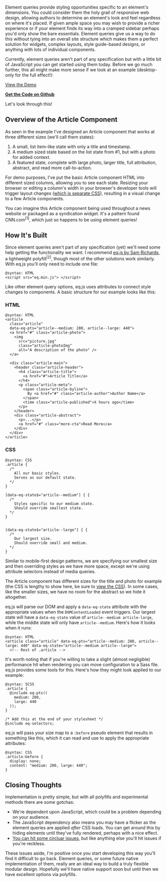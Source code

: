 
Element queries provide styling opportunities specific to an element's dimensions. You could consider them the holy grail of responsive web design, allowing authors to determine an element's look and feel regardless on where it's placed. If given ample space you may wish to provide a richer experience or if your element finds its way into a cramped sidebar perhaps you'd only show the bare essentials. Element queries give us a way to do this without tying into an overall site structure which makes them a perfect solution for widgets, complex layouts, style guide-based designs, or anything with lots of individual components.

Currently, element queries aren't part of any specification but with a little bit of JavaScript you can get started using them today. Before we go much further, this all might make more sense if we look at an example (desktop-only for the full effect!):

<div class="demo-cta-box">
  <a href="http://lincolnloop.github.io/element-queries-example/" class="btn btn-demo">View the Demo</a>

  <p><a href="https://github.com/lincolnloop/element-queries-example"><strong>Get the Code on Github</strong></a></p>
</div>

Let's look through this!

## Overview of the Article Component

As seen in the example I've designed an Article component that works at three different sizes (we'll call them states):

1. A small, list item-like state with only a title and timestamp.
2. A medium sized state based on the list state from #1, but with a photo for added context.
3. A featured state, complete with large photo, larger title, full attribution, abstract, and read more call-to-action.

For demo purposes, I've put the basic Article component HTML into different sized columns, allowing you to see each state. Resizing your browser or editing a column's width in your browser's developer tools will trigger layout changes ([which is separate CSS](https://github.com/lincolnloop/element-queries-example/blob/gh-pages/page.css)), resulting in a visual change to a few Article components.

You can imagine this Article component being used throughout a news website or packaged as a syndication widget. It's a pattern found CNN.com<sup>[1]</sup>, which just so happens to be using element queries!

## How It's Built

Since element queries aren't part of any specification (yet) we'll need some help getting the functionality we want. I recommend [eq.js by Sam Richards](https://github.com/Snugug/eq.js), a lightweight polyfill<sup>[2]</sup>, though most of the other solutions work similarly. With eq.js you'll only need to include one file:

```
@syntax: HTML
<script src="eq.min.js"> </script>
```

Like other element query options, eq.js uses attributes to connect style changes to components. A basic structure for our example looks like this:

### HTML

```
@syntax: HTML
<article
  class="article"
  data-eq-pts="article--medium: 280, article--large: 440">
  <a href="#" class="article-photo">
    <img
      src="picture.jpg"
      class="article-photoImg"
      alt="A description of the photo" />
  </a>

  <div class="article-main">
    <header class="article-header">
      <h4 class="article-title">
        <a href="#">Article Title</a>
      </h4>
      <p class="article-meta">
        <span class="article-byline">
          By <a href="#" class="article-author">Author Name</a>
        </span>
        <time class="article-published">X hours ago</time>
      </p>
    </header>
    <div class="article-abstract">
      <p>...</p>
      <a href="#" class="more-cta">Read More</a>
    </div>
  </div>
</article>
```

### CSS

```
@syntax: CSS
.article {
  /*
    All our basic styles.
    Serves as our default state.
  */
}

[data-eq-state$="article--medium"] { {
  /*
    Styles specific to our medium state.
    Should override smallest state.
  */
}


[data-eq-state$="article--large"] { {
  /*
    Our largest size.
    Should override small and medium.
  */
}
```

Similar to mobile-first design patterns, we are specifying our smallest size and then overriding styles as we have more space, except we're using attribute selectors instead of media queries.

The Article component has different sizes for the title and photo for example (the CSS is lengthy to show here, be sure to  [view the CSS](https://github.com/lincolnloop/element-queries-example/blob/gh-pages/component-article.css)). In some cases, like the smaller sizes, we have no room for the abstract so we hide it altogether.

eq.js will parse our DOM and apply a `data-eq-state` attribute with the appropriate values when the `DOMContentLoaded` event triggers. Our largest state will have a `data-eq-state` value of `article--medium article-large`, while the middle state will only have `article--medium`. Here's how it looks when it runs:

```
@syntax: HTML
<article class="article" data-eq-pts="article--medium: 280, article--large: 440" data-eq-state="article--medium article--large">
  <!-- Rest of .article -->
```

It's worth noting that if you're willing to take a slight (almost negligible) performance hit when rendering you can move configuration to a Sass file. eq.js provides some tools for this. Here's how they might look applied to our example:

```
@syntax: SCSS
.article {
  @include eq-pts((
    medium: 280,
    large: 440
  ));
}

/* Add this at the end of your stylesheet */
@include eq-selectors;
```

eq.js will pass your size map to a `:before` pseudo element that results in something like this, which it can read and use to apply the appropriate attributes:

```
@syntax: CSS
.article:before {
  display: none;
  content: "medium: 280, large: 440";
}
```

## Closing Thoughts

Implementation is pretty simple, but with all polyfills and experimental methods there are some gotchas:

* We're dependent upon JavaScript, which could be a problem depending on your audience.
* The JavaScript dependency also means you may have a flicker as the element queries are applied *after* CSS loads. You can get around this by hiding elements until they've fully rendered, perhaps with a nice effect.
* [You can hit some circluar issues](http://www.xanthir.com/b4VG0), but like anything else you'll hit issues if you're reckless.

These issues aside, I'm positive once you start developing this way you'll find it difficult to go back. Element queries, or some future native implementation of them, really are an ideal way to build a truly flexible modular design. Hopefully we'll have native support soon but until then we have excellent options via polyfills.
